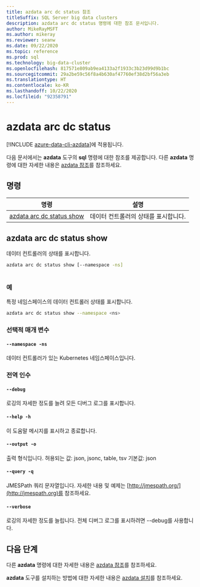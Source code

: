 ```yaml
---
title: azdata arc dc status 참조
titleSuffix: SQL Server big data clusters
description: azdata arc dc status 명령에 대한 참조 문서입니다.
author: MikeRayMSFT
ms.author: mikeray
ms.reviewer: seanw
ms.date: 09/22/2020
ms.topic: reference
ms.prod: sql
ms.technology: big-data-cluster
ms.openlocfilehash: 817571e809ab9ea4133a2f1933c3b23d99d9b1bc
ms.sourcegitcommit: 29a2be59c56f8a4b630af47760ef38d2bf56a3eb
ms.translationtype: HT
ms.contentlocale: ko-KR
ms.lasthandoff: 10/22/2020
ms.locfileid: "92358791"
---
```

# <a name="azdata-arc-dc-status"></a>azdata arc dc status

[!INCLUDE [azure-data-cli-azdata](../../includes/azure-data-cli-azdata.md)]에 적용됩니다.

다음 문서에서는 **azdata** 도구의 **sql** 명령에 대한 참조를 제공합니다. 다른 **azdata** 명령에 대한 자세한 내용은 [azdata 참조](reference-azdata.md)를 참조하세요.

## <a name="commands"></a>명령

|명령|설명|
| --- | --- |
[azdata arc dc status show](#azdata-arc-dc-status-show) | 데이터 컨트롤러의 상태를 표시합니다.
## <a name="azdata-arc-dc-status-show"></a>azdata arc dc status show
데이터 컨트롤러의 상태를 표시합니다.
```bash
azdata arc dc status show [--namespace -ns] 
                          
```
### <a name="examples"></a>예
특정 네임스페이스의 데이터 컨트롤러 상태를 표시합니다.
```bash
azdata arc dc status show --namespace <ns>
```
### <a name="optional-parameters"></a>선택적 매개 변수
#### `--namespace -ns`
데이터 컨트롤러가 있는 Kubernetes 네임스페이스입니다.
### <a name="global-arguments"></a>전역 인수
#### `--debug`
로깅의 자세한 정도를 늘려 모든 디버그 로그를 표시합니다.
#### `--help -h`
이 도움말 메시지를 표시하고 종료합니다.
#### `--output -o`
출력 형식입니다.  허용되는 값: json, jsonc, table, tsv  기본값: json
#### `--query -q`
JMESPath 쿼리 문자열입니다. 자세한 내용 및 예제는 [http://jmespath.org/](http://jmespath.org)를 참조하세요.
#### `--verbose`
로깅의 자세한 정도를 늘립니다. 전체 디버그 로그를 표시하려면 --debug를 사용합니다.

## <a name="next-steps"></a>다음 단계

다른 **azdata** 명령에 대한 자세한 내용은 [azdata 참조](reference-azdata.md)를 참조하세요. 

**azdata** 도구를 설치하는 방법에 대한 자세한 내용은 [azdata 설치](..\install\deploy-install-azdata.md)를 참조하세요.

